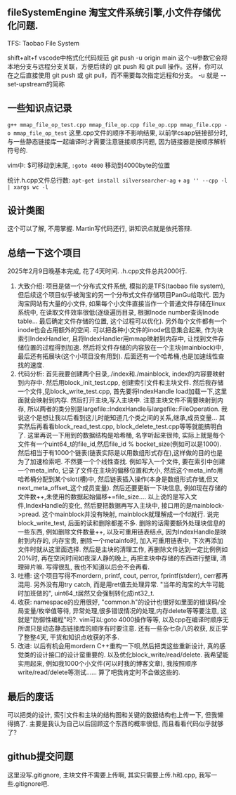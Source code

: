 ## fileSystemEngine  淘宝文件系统引擎,小文件存储优化问题.
TFS: Taobao File System


shift+alt+f vscode中格式化代码规范
git push -u origin main 这个-u参数它会将本地分支与远程分支关联，方便后续的 git push 和 git pull 操作。这样，你可以在之后直接使用 git push 或 git pull，而不需要每次指定远程和分支。
-u 就是 --set-upstream的简称

## 一些知识点记录
`g++ mmap_file_op_test.cpp mmap_file_op.cpp file_op.cpp mmap_file.cpp -o mmap_file_op_test`
这里.cpp文件的顺序不影响结果, 以前学csapp链接部分时, 与一些静态链接库一起编译时才需要注意链接顺序问题, 因为链接器是按顺序解析符号的.

vim中: $可移动到末尾, `:goto 4000` 移动到4000byte的位置

统计.h.cpp文件总行数: `apt-get install silversearcher-ag` + `ag '' --cpp -l | xargs wc -l`

## 设计类图
这个可以了解, 不用掌握. Martin写代码还行, 讲知识点就是依托答辩.

## 总结一下这个项目
2025年2月9日晚基本完成, 花了4天时间. .h.cpp文件总共2000行.
1. 大致介绍: 项目是做一个分布式文件系统, 模拟的是TFS(taobao file system), 但后续这个项目似乎被淘宝的另一个分布式文件存储项目PanGu给取代.  因为淘宝网站有大量的小文件, 如果每个小文件直接当作一个普通文件存储在linux系统中, 在读取文件效率很低(逐级遍历目录, 根据Inode number查询Inode table... 最后确定文件存储的位置, 这个过程可以优化). 另外每个文件都有一个inode也会占用额外的空间. 可以把各种小文件的inode信息集合起来, 作为块索引IndexHandler, 且将IndexHandler用mmap映射到内存中, 让找到文件存储位置的过程得到加速. 然后将文件存储的内容放在一个主块(mainblock)中, 最后还有拓展块(这个小项目没有用到). 后面还有一个哈希桶,也是加速线性查找的速度.
2. 代码分析: 首先我要创建两个目录,./index和./mainblock, index的内容要映射到内存中. 然后用block_init_test.cpp, 创建索引文件和主块文件. 然后我存储一个文件,见block_write_test.cpp, 首先要将IndexHandle load加载一下,这里面就会映射到内存. 然后打开主块,写入主块中. 注意主块文件不需要映射到内存, 所以两者的类分别是largefile::IndexHandle与largefile::FileOperation. 我说这个是想让我以后看到这儿时能知道几个类之间的关系,继承,成员变量... 其实然后再看看block_read_test.cpp, block_delete_test.cpp等等就能搞明白了. 这里再说一下用到的数据结构是哈希桶, 名字听起来很帅, 实际上就是每个文件有一个uint64_t的file_id,然后file_id % bocket_size(例如可以是1000). 然后相当于有1000个链表(链表实际是以用数组形式存在),这样做的目的也是为了加速检索吧. 不然要一个个线性查找. 例如写入一个文件, 要在索引中创建一个meta_info, 记录了文件在主块的偏移位置和大小, 然后这个meta_info用哈希桶分配到某个slot(槽)中, 然后链表插入操作(本身是数组形式存储,但又next_meta_offset_这个成员变量). 然后还要更新一下块信息, 例如现在存储的文件数++,未使用的数据起始偏移+=file_size.... 以上说的是写入文件,IndexHandle的变化, 然后要把数据再写入主块中, 接口用的是mainblock->pread. 这个mainblock并没有映射, mainblock就理解成一个fd就行. 说完block_write_test, 后面的读和删除都差不多. 删除的话需要额外处理块信息的一些东西, 例如删除文件数量++, 以及可重用链表结点, 因为IndexHandle是映射到内存的, 内存宝贵, 删除一个metainfo时, 加入可重用链表中, 下次再添加文件时就从这里面选择. 然后是主块的清理工作, 再删除文件达到一定比例例如20%时, 再在空闲时间如夜深人静的晚上, 再把主块中存储的东西进行整理, 清理碎片嘛. 写得很乱, 我也不知道以后会不会再看.
3. 吐槽: 这个项目写得不mordern, printf, cout, perror, fprintf(stderr), cerr都再混用. 另外没有用try catch, 而是用ret值去处理异常. "当年的淘宝的大牛可能时加班做的", uint64_t居然又会强制转化成int32_t.
4. 收获:  namespace的应用很好, "common.h"的设计也很好如里面的错误码/全局变量/枚举值等待, 异常处理,很多错误情况的处理,内存delete等等要注意, 这就是"防御性编程"吗?. vim可以:goto 4000操作等等, 以及cpp在编译时顺序无所谓只是动态静态链接库的顺序有时要注意. 还有一些杂七杂八的收获, 反正学了整整4天, 干货和知识点收获的不多.
5. 改进: 以后有机会用mordern C++重构一下呗,然后把类这些重新设计, 真的感觉类的设计接口的设计蛮重要的. 以及优化block_write/read/delete. 我希望能实用起来, 例如我1000个小文件(可以时我的博客文章), 我按照顺序write/read/delete等测试...... 算了吧我肯定时不会做这些的. 

## 最后的废话
可以把类的设计, 索引文件和主块的结构图和关键的数据结构也上传一下, 但我懒得搞了. 主要是我认为自己以后回顾这个东西的概率很低, 而且看看代码似乎就够了?

## github提交问题
这里没写.gitignore, 主块文件不需要上传啊, 其实只需要上传.h和.cpp, 我写一些.gitignore吧.
